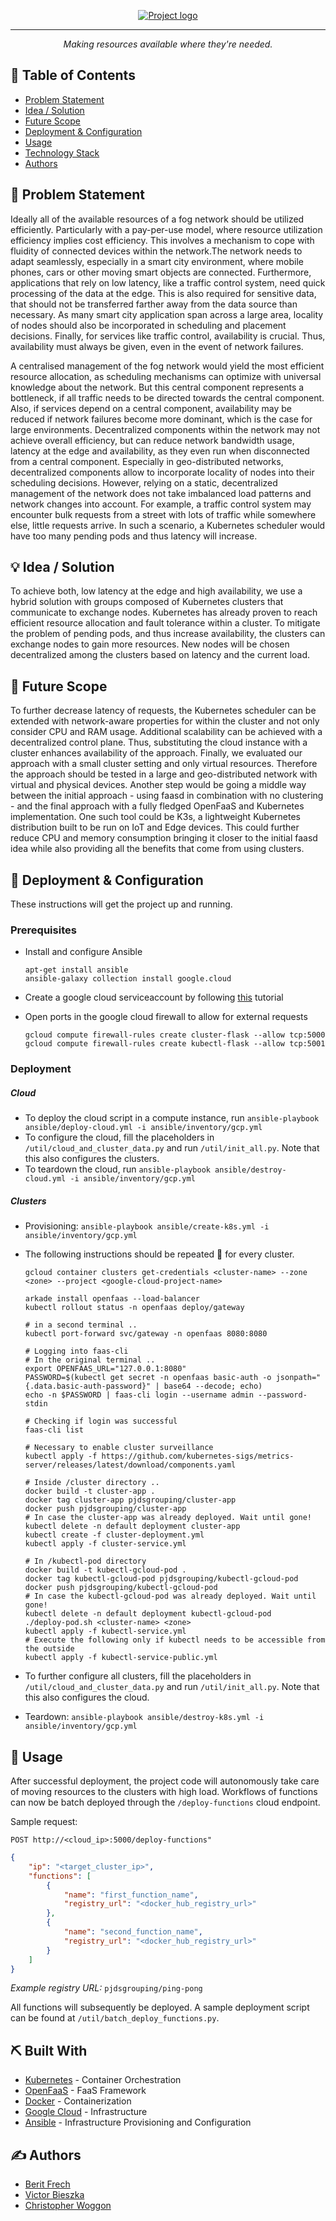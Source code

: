 <p align="center">
  <a href="" rel="noopener">
 <img src="https://i.imgur.com/NpIKJE4.png" alt="Project logo"></a>
</p>

---

<p align="center"><i>Making resources available where they're needed.</i></p>


## 📝 Table of Contents
- [Problem Statement](#problem_statement)
- [Idea / Solution](#idea)
- [Future Scope](#future_scope)
- [Deployment & Configuration](#deployment_config)
- [Usage](#usage)
- [Technology Stack](#tech_stack)
- [Authors](#authors)

## 🧐 Problem Statement <a name = "problem_statement"></a>
Ideally all of the available resources of a fog network should be utilized efficiently. Particularly  with a pay-per-use model, where resource utilization efficiency implies cost efficiency. This involves a mechanism to cope with fluidity of connected devices within the network.The network needs to adapt seamlessly, especially in a smart city environment, where mobile phones, cars or other moving smart objects are connected. Furthermore, applications that rely on low latency, like a traffic control system, need quick processing of the data at the edge. This is also required for sensitive data, that should not be transferred farther away from the data source than necessary. As many smart city application span across a large area, locality of nodes should also be incorporated in scheduling and placement decisions. Finally, for services like traffic control, availability is crucial. Thus, availability must always be given, even in the event of network failures. 

A centralised management of the fog network would yield the most efficient resource allocation, as scheduling mechanisms can optimize with universal knowledge about the network. But this central component represents a bottleneck, if all traffic needs to be directed towards the central component. Also, if services depend on a central component, availability may be reduced if network failures become more dominant, which is the case for large environments. Decentralized components within the network may not achieve overall efficiency, but can reduce network bandwidth usage, latency at the edge and availability, as they even run when disconnected from a central component. Especially in geo-distributed networks, decentralized components allow to incorporate locality of nodes into their scheduling decisions. However, relying on a static, decentralized management of the network does not take imbalanced load patterns and network changes into account. For example, a traffic control system may encounter bulk requests from a street with lots of traffic while somewhere else, little requests arrive. In such a scenario, a Kubernetes scheduler would have too many pending pods and thus latency will increase.

## 💡 Idea / Solution <a name = "idea"></a>
To achieve both, low latency at the edge and high availability, we use a hybrid solution with groups composed of Kubernetes clusters that communicate to exchange nodes. Kubernetes has already proven to reach efficient resource allocation and fault tolerance within a cluster. To mitigate the problem of pending pods, and thus increase availability, the clusters can exchange nodes to gain more resources. New nodes will be chosen decentralized among the clusters based on latency and the current load. 

## 🚀 Future Scope <a name = "future_scope"></a>
To further decrease latency of requests, the Kubernetes scheduler can be extended with network-aware properties for within the cluster and not only consider CPU and RAM usage. 
Additional scalability can be achieved with a decentralized control plane. Thus, substituting the cloud instance with a cluster enhances availability of the approach. Finally, we evaluated our approach with a small cluster setting and only virtual resources. Therefore the approach should be tested in a large and geo-distributed network with virtual and physical devices. 
Another step would be going a middle way between the initial approach - using faasd in combination with no clustering - and the final approach with a fully fledged OpenFaaS and Kubernetes implementation. One such tool could be K3s, a lightweight Kubernetes distribution built to be run on IoT and Edge devices. This could further reduce CPU and memory consumption bringing it closer to the initial faasd idea while also providing all the benefits that come from using clusters. 

## 🏁 Deployment & Configuration <a name = "deployment_config"></a>
These instructions will get the project up and running.

### Prerequisites

- Install and configure Ansible

  ```shell
  apt-get install ansible
  ansible-galaxy collection install google.cloud
  ```

- Create a google cloud serviceaccount by following [this](https://alex.dzyoba.com/blog/gcp-ansible-service-account/) tutorial

- Open ports in the google cloud firewall to allow for external requests

  ```shell
  gcloud compute firewall-rules create cluster-flask --allow tcp:5000
  gcloud compute firewall-rules create kubectl-flask --allow tcp:5001
  ```

### Deployment

##### Cloud

- To deploy the cloud script in a compute instance, run `ansible-playbook ansible/deploy-cloud.yml -i ansible/inventory/gcp.yml`
- To configure the cloud, fill the placeholders in `/util/cloud_and_cluster_data.py` and run `/util/init_all.py`. Note that this also configures the clusters.
- To teardown the cloud, run `ansible-playbook ansible/destroy-cloud.yml -i ansible/inventory/gcp.yml`

##### Clusters

- Provisioning: `ansible-playbook ansible/create-k8s.yml -i ansible/inventory/gcp.yml`

- The following instructions should be repeated :repeat: for every cluster.

  ```shell
  gcloud container clusters get-credentials <cluster-name> --zone <zone> --project <google-cloud-project-name>
  
  arkade install openfaas --load-balancer
  kubectl rollout status -n openfaas deploy/gateway
  
  # in a second terminal ..
  kubectl port-forward svc/gateway -n openfaas 8080:8080
  
  # Logging into faas-cli
  # In the original terminal ..
  export OPENFAAS_URL="127.0.0.1:8080"
  PASSWORD=$(kubectl get secret -n openfaas basic-auth -o jsonpath="{.data.basic-auth-password}" | base64 --decode; echo)
  echo -n $PASSWORD | faas-cli login --username admin --password-stdin
  
  # Checking if login was successful
  faas-cli list
  
  # Necessary to enable cluster surveillance
  kubectl apply -f https://github.com/kubernetes-sigs/metrics-server/releases/latest/download/components.yaml
  
  # Inside /cluster directory ..
  docker build -t cluster-app .
  docker tag cluster-app pjdsgrouping/cluster-app
  docker push pjdsgrouping/cluster-app
  # In case the cluster-app was already deployed. Wait until gone!
  kubectl delete -n default deployment cluster-app
  kubectl create -f cluster-deployment.yml
  kubectl apply -f cluster-service.yml
  
  # In /kubectl-pod directory
  docker build -t kubectl-gcloud-pod .
  docker tag kubectl-gcloud-pod pjdsgrouping/kubectl-gcloud-pod
  docker push pjdsgrouping/kubectl-gcloud-pod
  # In case the kubectl-gcloud-pod was already deployed. Wait until gone!
  kubectl delete -n default deployment kubectl-gcloud-pod
  ./deploy-pod.sh <cluster-name> <zone>
  kubectl apply -f kubectl-service.yml
  # Execute the following only if kubectl needs to be accessible from the outside
  kubectl apply -f kubectl-service-public.yml
  ```

- To further configure all clusters, fill the placeholders in `/util/cloud_and_cluster_data.py` and run `/util/init_all.py`. Note that this also configures the cloud.

- Teardown: `ansible-playbook ansible/destroy-k8s.yml -i ansible/inventory/gcp.yml`

## 🎈 Usage <a name="usage"></a>
After successful deployment, the project code will autonomously take care of moving resources to the clusters with high load. Workflows of functions can now be batch deployed through the `/deploy-functions` cloud endpoint.

Sample request:

```http
POST http://<cloud_ip>:5000/deploy-functions"
```

```json
{
    "ip": "<target_cluster_ip>",
    "functions": [
        {
            "name": "first_function_name",
            "registry_url": "<docker_hub_registry_url>"
        },
        {
            "name": "second_function_name",
            "registry_url": "<docker_hub_registry_url>"
        }
    ]
}
```
_Example registry URL:_ `pjdsgrouping/ping-pong`

All functions will subsequently be deployed. A sample deployment script can be found at `/util/batch_deploy_functions.py`.

## ⛏️ Built With <a name = "tech_stack"></a>
- [Kubernetes](https://kubernetes.io/) - Container Orchestration
- [OpenFaaS](https://www.openfaas.com/) - FaaS Framework
- [Docker](https://www.docker.com/) - Containerization
- [Google Cloud](https://cloud.google.com/) - Infrastructure
- [Ansible](https://www.ansible.com/) - Infrastructure Provisioning and Configuration

## ✍️ Authors <a name = "authors"></a>
- [Berit Frech](https://github.com/bfrech)
- [Victor Bieszka](https://github.com/BieVic)
- [Christopher Woggon](https://github.com/chrissy0)
